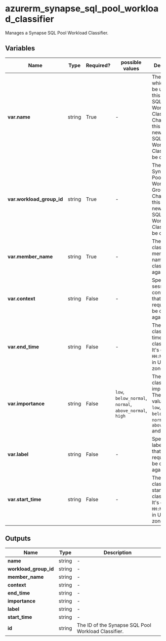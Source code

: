 # azurerm_synapse_sql_pool_workload_classifier

Manages a Synapse SQL Pool Workload Classifier.

## Variables

| Name | Type | Required? |  possible values |  Description |
| ---- | ---- | --------- |  ----------- | ----------- |
| **var.name** | string | True | -  |  The name which should be used for this Synapse SQL Pool Workload Classifier. Changing this forces a new Synapse SQL Pool Workload Classifier to be created. | 
| **var.workload_group_id** | string | True | -  |  The ID of the Synapse SQL Pool Workload Group. Changing this forces a new Synapse SQL Pool Workload Classifier to be created. | 
| **var.member_name** | string | True | -  |  The workload classifier member name used to classified against. | 
| **var.context** | string | False | -  |  Specifies the session context value that a request can be classified against. | 
| **var.end_time** | string | False | -  |  The workload classifier end time for classification. It's of the `HH:MM` format in UTC time zone. | 
| **var.importance** | string | False | `low`, `below_normal`, `normal`, `above_normal`, `high`  |  The workload classifier importance. The allowed values are `low`, `below_normal`, `normal`, `above_normal` and `high`. | 
| **var.label** | string | False | -  |  Specifies the label value that a request can be classified against. | 
| **var.start_time** | string | False | -  |  The workload classifier start time for classification. It's of the `HH:MM` format in UTC time zone. | 



## Outputs

| Name | Type | Description |
| ---- | ---- | --------- | 
| **name** | string  | - | 
| **workload_group_id** | string  | - | 
| **member_name** | string  | - | 
| **context** | string  | - | 
| **end_time** | string  | - | 
| **importance** | string  | - | 
| **label** | string  | - | 
| **start_time** | string  | - | 
| **id** | string  | The ID of the Synapse SQL Pool Workload Classifier. | 